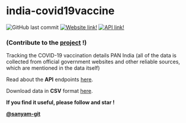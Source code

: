 # india-covid19vaccine
![GitHub last commit](https://img.shields.io/github/last-commit/india-covid19vaccine/india-covid19vaccine.github.io)
[![Website link!](https://img.shields.io/badge/website-link-1abc9c.svg)](https://india-covid19vaccine.github.io)
[![API link!](https://img.shields.io/badge/API-link-1abc9c.svg)](https://india-covid19vaccine.github.io/api)

### (Contribute to the [project](https://github.com/india-covid19vaccine/india-covid19vaccine.github.io) !)

Tracking the COVID-19 vaccination details PAN India (all of the data is collected from official government websites and other reliable sources, which are mentioned in the data itself)

Read about the **API** endpoints [here](https://india-covid19vaccine.github.io/api/).

Download data in **CSV** format [here](https://india-covid19vaccine.github.io/csv/).

**If you find it useful, please follow and star !**

**[@sanyam-git](https://github.com/sanyam-git)**